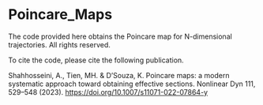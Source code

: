 # Poincare_Maps

The code provided here obtains the Poincare map for N-dimensional trajectories. All rights reserved. 

To cite the code, please cite the following publication.

Shahhosseini, A., Tien, MH. & D’Souza, K. Poincare maps: a modern systematic approach toward obtaining effective sections. Nonlinear Dyn 111, 529–548 (2023). https://doi.org/10.1007/s11071-022-07864-y

